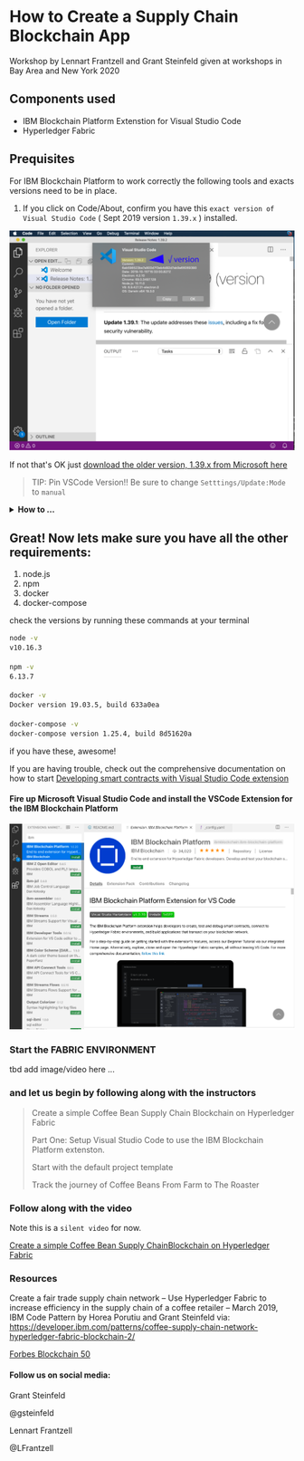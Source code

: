 # How to Create a Supply Chain Blockchain App
Workshop by Lennart Frantzell and Grant Steinfeld given at workshops in Bay Area and New York 2020

## Components used
* IBM Blockchain Platform Extenstion for Visual Studio Code
* Hyperledger Fabric

## Prequisites

For IBM Blockchain Platform to work correctly the following tools and exacts versions need to be in place.

1. If you click on Code/About, confirm you have this `exact version of Visual Studio Code` ( Sept 2019 version `1.39.x` ) installed.

![correct version](images/vscode-v1.39.2.png)

If not that's OK just 
[download the older version, 1.39.x from Microsoft here](https://code.visualstudio.com/updates/v1_39)

> TIP: Pin VSCode Version!! Be sure to change `Setttings/Update:Mode` to `manual`
<details><summary><strong>How to ...</strong></summary>
Pin this version for the duration of this workshop/blockchain discovery till stable release of ecosystem is availible. ( otherwise each vscode restart will update vscode!)
it 
![v1.39.2 pinned manually in settups/updates](images/vscode-pin-to-v1.39.png)

</details>



## Great!  Now lets make sure you have all the other requirements:

1. node.js
1. npm
1. docker
1. docker-compose

check the versions by running these commands at your terminal

```bash
node -v
v10.16.3

npm -v
6.13.7

docker -v
Docker version 19.03.5, build 633a0ea

docker-compose -v
docker-compose version 1.25.4, build 8d51620a

```
if you have these, awesome!  

If you are having trouble, check out the comprehensive documentation on how to start  [Developing smart contracts with Visual Studio Code extension](https://cloud.ibm.com/docs/services/blockchain/howto?topic=blockchain-develop-vscode)

#### Fire up Microsoft Visual Studio Code and install the VSCode Extension for the IBM Blockchain Platform

![Installing the IBM Blockchaing Platform Ext for VSCode](images/vscode-installing-IBM-Blockchain-platform-ext.png)


### Start the FABRIC ENVIRONMENT 
tbd add image/video here ...

### and let us begin by following along with the instructors


>Create a simple Coffee Bean Supply Chain
Blockchain on Hyperledger Fabric 
>
>Part One: Setup Visual Studio Code to use the
IBM Blockchain Platform extenston.
>
>Start with the default project template
>
>Track the journey of Coffee Beans
From Farm to The Roaster 

### Follow along with the video 
Note this is a `silent video` for now.

[Create a simple Coffee Bean Supply ChainBlockchain on Hyperledger Fabric](https://youtu.be/5b7awLi93-E)


### Resources

Create a fair trade supply chain network – Use Hyperledger Fabric to increase efficiency in the supply chain of a coffee retailer – March 2019, IBM Code Pattern by Horea Porutiu and Grant Steinfeld via:
https://developer.ibm.com/patterns/coffee-supply-chain-network-hyperledger-fabric-blockchain-2/

[Forbes Blockchain 50](
https://www.forbes.com/sites/michaeldelcastillo/2020/02/19/blockchain-50/?linkId=82815201#5188e7877553)



#### Follow us on social media:

Grant Steinfeld

@gsteinfeld

Lennart Frantzell 

@LFrantzell 
